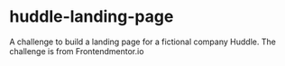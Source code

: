 # huddle-landing-page
A challenge to build a landing page for a fictional company Huddle. The challenge is from Frontendmentor.io
